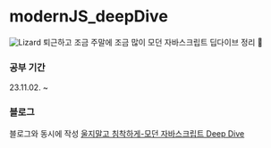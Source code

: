 # modernJS_deepDive
![Lizard](https://github.com/Echchi/modernJS_deepDive/assets/112493260/8a1bbade-0acf-467b-890a-236990a9655e)
퇴근하고 조금 주말에 조금 많이 모던 자바스크립트 딥다이브 정리 🦎

### 공부 기간
23.11.02. ~

### 블로그
블로그와 동시에 작성  [울지말고 침착하게-모던 자바스크립트 Deep Dive](https://echi.tistory.com/category/Javascript)

